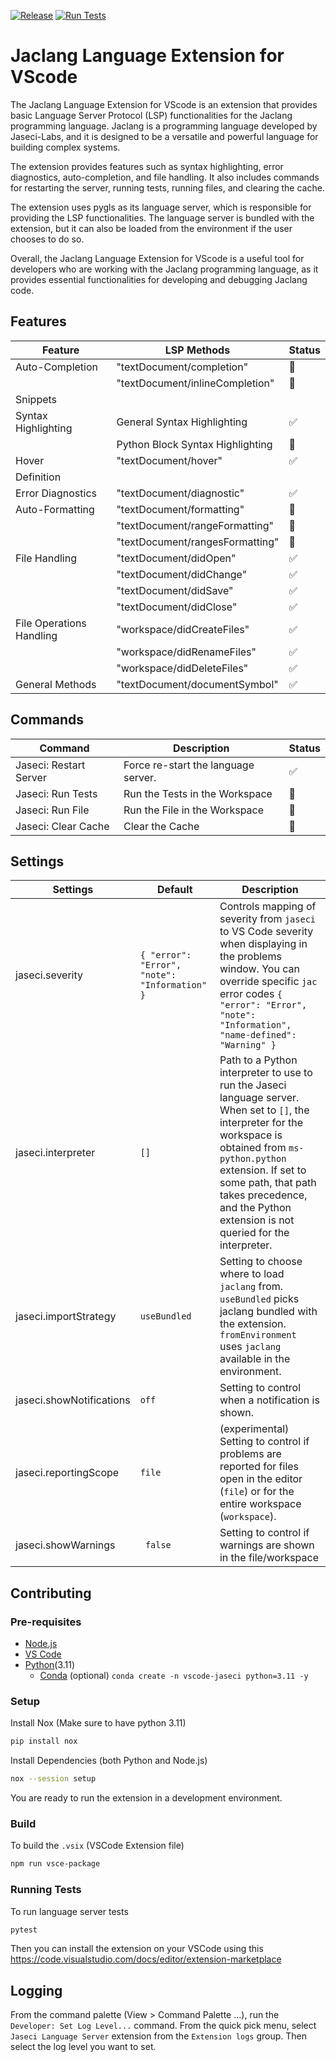 [![Release](https://github.com/Jaseci-Labs/jaclang-vscode/actions/workflows/release.yml/badge.svg)](https://github.com/Jaseci-Labs/jaclang-vscode/actions/workflows/release.yml) [![Run Tests](https://github.com/Jaseci-Labs/jaclang-vscode/actions/workflows/ls_tests.yml/badge.svg)](https://github.com/Jaseci-Labs/jaclang-vscode/actions/workflows/ls_tests.yml)

# Jaclang Language Extension for VScode
The Jaclang Language Extension for VScode is an extension that provides basic Language Server Protocol (LSP) functionalities for the Jaclang programming language. Jaclang is a programming language developed by Jaseci-Labs, and it is designed to be a versatile and powerful language for building complex systems.

The extension provides features such as syntax highlighting, error diagnostics, auto-completion, and file handling. It also includes commands for restarting the server, running tests, running files, and clearing the cache.

The extension uses pygls as its language server, which is responsible for providing the LSP functionalities. The language server is bundled with the extension, but it can also be loaded from the environment if the user chooses to do so.

Overall, the Jaclang Language Extension for VScode is a useful tool for developers who are working with the Jaclang programming language, as it provides essential functionalities for developing and debugging Jaclang code.

## Features


| Feature | LSP Methods | Status |
| ------- | ---------- | ------ |
| Auto-Completion | "textDocument/completion" | 🚧 |
| | "textDocument/inlineCompletion" | 🚧 |
| Snippets | | |
| Syntax Highlighting | General Syntax Highlighting | ✅ |
| | Python Block Syntax Highlighting | 🚧 |
| Hover | "textDocument/hover" | ✅ |
| Definition | | |
| Error Diagnostics | "textDocument/diagnostic" | ✅ |
| Auto-Formatting | "textDocument/formatting" | 🚧 |
| | "textDocument/rangeFormatting" | 🚧 |
| | "textDocument/rangesFormatting" | 🚧 |
| File Handling | "textDocument/didOpen" | ✅ |
| | "textDocument/didChange" | ✅ |
| | "textDocument/didSave" | ✅ |
| | "textDocument/didClose" | ✅ |
| File Operations Handling | "workspace/didCreateFiles" | ✅ |
| | "workspace/didRenameFiles" | ✅ |
| | "workspace/didDeleteFiles" | ✅ |
| General Methods | "textDocument/documentSymbol" | ✅ |

## Commands

| Command                | Description                         | Status |
| ---------------------- | ----------------------------------- | ------ |
| Jaseci: Restart Server | Force re-start the language server. |  ✅   |
| Jaseci: Run Tests      | Run the Tests in the Workspace  |  🚧   |
| Jaseci: Run File       | Run the File in the Workspace  |  🚧   |
| Jaseci: Clear Cache    | Clear the Cache  |  🚧   |


## Settings

| Settings | Default | Description |
| -------- | ------- | ----------- |
| jaseci.severity | `{ "error": "Error", "note": "Information" }` | Controls mapping of severity from `jaseci` to VS Code severity when displaying in the problems window. You can override specific `jac` error codes `{ "error": "Error", "note": "Information", "name-defined": "Warning" }` |
| jaseci.interpreter | `[]` | Path to a Python interpreter to use to run the Jaseci language server. When set to `[]`, the interpreter for the workspace is obtained from `ms-python.python` extension. If set to some path, that path takes precedence, and the Python extension is not queried for the interpreter. |
| jaseci.importStrategy | `useBundled` | Setting to choose where to load `jaclang` from. `useBundled` picks jaclang bundled with the extension. `fromEnvironment` uses `jaclang` available in the environment. |
| jaseci.showNotifications | `off` | Setting to control when a notification is shown. |
| jaseci.reportingScope | `file` | (experimental) Setting to control if problems are reported for files open in the editor (`file`) or for the entire workspace (`workspace`). |
| jaseci.showWarnings | ` false` | Setting to control if warnings are shown in the file/workspace |

## Contributing

### Pre-requisites

-   [Node.js](https://nodejs.org/en/)
-   [VS Code](https://code.visualstudio.com/)
-   [Python](https://www.python.org/)(3.11)
    -   [Conda](https://docs.conda.io/en/latest/) (optional) `conda create -n vscode-jaseci python=3.11 -y`

### Setup

Install Nox (Make sure to have python 3.11)

```bash
pip install nox
```

Install Dependencies (both Python and Node.js)

```bash
nox --session setup
```

You are ready to run the extension in a development environment.

### Build

To build the `.vsix` (VSCode Extension file)

```bash
npm run vsce-package
```

### Running Tests

To run language server tests

```bash
pytest
```

Then you can install the extension on your VSCode using this https://code.visualstudio.com/docs/editor/extension-marketplace

## Logging

From the command palette (View > Command Palette ...), run the `Developer: Set Log Level...` command. From the quick pick menu, select `Jaseci Language Server` extension from the `Extension logs` group. Then select the log level you want to set.

